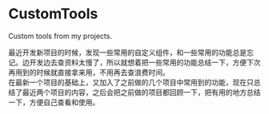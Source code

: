 # CustomTools
Custom tools from my projects.

最近开发新项目的时候，发现一些常用的自定义组件，和一些常用的功能总是忘记。边开发边去查资料太慢了，所以就想着把一些常用的功能总结一下，方便下次再用到的时候就直接拿来用，不用再去查浪费时间。   
在最新一个项目的基础上，又加入了之前做的几个项目中常用到的功能，现在只总结了最近两个项目的内容，之后会把之前做的项目都回顾一下，把有用的地方总结一下，方便自己查看和使用。
